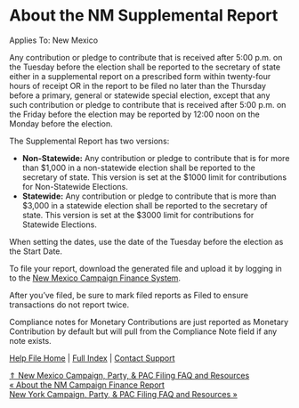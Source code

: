 About the NM Supplemental Report
==========

Applies To: New Mexico

Any contribution or pledge to contribute that is received after 5:00 p.m. on the Tuesday before the election shall be reported to the secretary of state either in a supplemental report on a prescribed form within twenty-four hours of receipt OR in the report to be filed no later than the Thursday before a primary, general or statewide special election, except that any such contribution or pledge to contribute that is received after 5:00 p.m. on the Friday before the election may be reported by 12:00 noon on the Monday before the election.

The Supplemental Report has two versions:

* **Non-Statewide:** Any contribution or pledge to contribute that is for more than $1,000 in a non-statewide election shall be reported to the secretary of state. This version is set at the $1000 limit for contributions for Non-Statewide Elections.
* **Statewide:** Any contribution or pledge to contribute that is more than $3,000 in a statewide election shall be reported to the secretary of state. This version is set at the $3000 limit for contributions for Statewide Elections.

When setting the dates, use the date of the Tuesday before the election as the Start Date. 

To file your report, download the generated file and upload it by logging in to the [New Mexico Campaign Finance System](https://login.cfis.sos.state.nm.us/#/index). 

After you’ve filed, be sure to mark filed reports as Filed to ensure transactions do not report twice.

Compliance notes for Monetary Contributions are just reported as Monetary Contribution by default but will pull from the Compliance Note field if any note exists.

[Help File Home](/help/) | [Full Index](/Help-File-Directory/) | [Contact Support](mailto:support@ISPolitical.com)

[⇑ New Mexico Campaign, Party, & PAC Filing FAQ and Resources](/New-Mexico-Campaign-Party-PAC-Filing-FAQ-and-Resources)  
[« About the NM Campaign Finance Report](/About-the-NM-Campaign-Finance-Report)  
[New York Campaign, Party, & PAC Filing FAQ and Resources »](/New-York-Campaign-Party-PAC-Filing-FAQ-and-Resources)